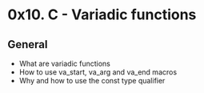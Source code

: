 # 0x10. C - Variadic functions

## General

* What are variadic functions
* How to use va_start, va_arg and va_end macros
* Why and how to use the const type qualifier
